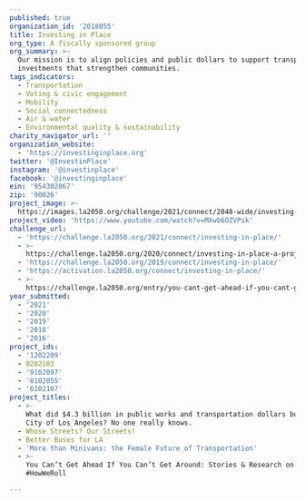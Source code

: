 ```yaml
---
published: true
organization_id: '2018055'
title: Investing in Place
org_type: A fiscally sponsored group
org_summary: >-
  Our mission is to align policies and public dollars to support transportation
  investments that strengthen communities.
tags_indicators:
  - Transportation
  - Voting & civic engagement
  - Mobility
  - Social connectedness
  - Air & water
  - Environmental quality & sustainability
charity_navigator_url: ''
organization_website:
  - 'https://investinginplace.org'
twitter: '@InvestinPlace'
instagram: '@investinplace'
facebook: '@investinginplace'
ein: '954302067'
zip: '90026'
project_image: >-
  https://images.la2050.org/challenge/2021/connect/2048-wide/investing-in-place.jpg
project_video: 'https://www.youtube.com/watch?v=MXwb6OZVPsk'
challenge_url:
  - 'https://challenge.la2050.org/2021/connect/investing-in-place/'
  - >-
    https://challenge.la2050.org/2020/connect/investing-in-place-a-project-of-community-partners/
  - 'https://challenge.la2050.org/2019/connect/investing-in-place/'
  - 'https://activation.la2050.org/connect/investing-in-place/'
  - >-
    https://challenge.la2050.org/entry/you-cant-get-ahead-if-you-cant-get-around-stories-research-on-howweroll
year_submitted:
  - '2021'
  - '2020'
  - '2019'
  - '2018'
  - '2016'
project_ids:
  - '1202209'
  - 0202183
  - '9102097'
  - '8102055'
  - '6102107'
project_titles:
  - >-
    What did $4.3 billion in public works and transportation dollars buy the
    City of Los Angeles? No one really knows.
  - Whose Streets? Our Streets!
  - Better Buses for LA
  - 'More than Minivans: the Female Future of Transportation'
  - >-
    You Can’t Get Ahead If You Can’t Get Around: Stories & Research on
    #HowWeRoll

---
```

